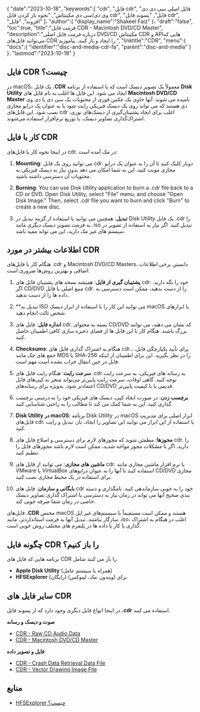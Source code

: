 {
   "date":"2023-10-18",
   "keywords":[
"cdr",
"فایل cdr",
"فایل اصلی سی دی دی وی دی/سی دی مکینتاش",
"نحوه باز کردن فایل cdr",
"فایل",
"پسوند فایل cdr",
"افزونه",
"فایل"
]،
   "author":{
      "display_name":"Shakeel Faiz"
}،
   "draft":"false",
   "toc":true,
   "title":"فرمت فایل CDR - Macintosh DVD/CD Master",
   "description":"درباره فرمت فایل اصلی DVD/CD مکینتاش CDR و APIهایی که می‌توانند فایل‌های CDR را ایجاد و باز کنند، بیاموزید.",
   "linktitle":"CDR",
   "menu":{
      "docs":{
         "identifier":"disc-and-media-cdr-fa",
         "parent":"disc-and-media"
}
}،
   "lastmod":"2023-10-18"
}

## فایل CDR چیست؟

در macOS، یک فایل **.CDR** معمولاً یک تصویر دیسک است که با استفاده از برنامه **Disk Utility** ایجاد می شود. این فایل ها اغلب به نام فایل های **Macintosh DVD/CD Master** نامیده می شوند. آنها حاوی یک عکس فوری از محتویات یک سی دی یا دی وی دی هستند که می تواند روی یک دیسک فیزیکی رایت شود یا به عنوان یک درایو مجازی نصب شود. این فایل‌های cdr اغلب برای ایجاد پشتیبان‌گیری از دیسک‌های نوری، اشتراک‌گذاری تصاویر دیسک، یا توزیع نرم‌افزار استفاده می‌شوند.

## کار با فایل CDR

در اینجا نحوه کار با فایل‌های cdr. در مک آمده است:

1.  **Mounting**: می توانید روی یک فایل cdr. دوبار کلیک کنید تا آن را به عنوان یک درایو مجازی مونت کنید. این به شما امکان می دهد بدون نیاز به دیسک فیزیکی به محتویات آن دسترسی داشته باشید.
    
2.  **Burning**: You can use Disk Utility application to burn a .cdr file back to a CD or DVD. Open Disk Utility, select "File" menu, and choose "Open Disk Image." Then, select .cdr file you want to burn and click "Burn" to create a new disc.
    
3.  **تبدیل**: همچنین می توانید با استفاده از گزینه تبدیل در Disk Utility یک فایل .cdr را به فرمت تصویر دیسک دیگری مانند .iso تبدیل کنید. اگر نیاز به استفاده از تصویر در سیستم های غیر مک دارید، این می تواند مفید باشد.

## اطلاعات بیشتر در مورد CDR

هنگام کار با فایل‌های .cdr و Macintosh DVD/CD Masters، دانستن برخی اطلاعات اضافی و بهترین روش‌ها ضروری است:

1.  **پشتیبان گیری از فایل**: همیشه نسخه های پشتیبان فایل های cdr. خود را نگه دارید. اگر CD/DVD منبع اصلی یا فایل cdr. را از دست بدهید، ممکن است دسترسی به داده ها را از دست بدهید.
    
2.  **تبدیل به ISO می توانید این کار را با استفاده از ابزار دیسک macOS یا ابزارهای شخص ثالث انجام دهید.
    
3.  **اندازه فایل**: فایل های cdr. بسته به محتوای CD/DVD که نشان می دهند، می توانند بزرگ باشند. هنگام کار با این فایل ها از فضای ذخیره سازی کافی اطمینان حاصل کنید.
    
4.  **Checksums**: هنگام به اشتراک گذاری فایل های cdr.، برای تأیید یکپارچگی فایل، جمع های چک مانند MD5 یا SHA-256 را در نظر بگیرید. این برای اطمینان از اینکه فایل در حین انتقال خراب نشده است مهم است.
    
5.  **سرعت رایت**: هنگام رایت فایل های .cdr به رسانه های فیزیکی، به سرعت رایت توجه کنید. گاهی اوقات، سرعت رایت پایین‌تر می‌تواند منجر به کپی‌های قابل اعتمادتر شود، به‌ویژه برای رسانه‌های CD/DVD قدیمی یا با کیفیت پایین‌تر.
    
6.  **برچسب زدن**: در صورت ایجاد کپی، دیسک های فیزیکی خود را به درستی برچسب گذاری کنید. این به شما کمک می کند تا مطالب را به راحتی شناسایی کنید.
    
7.  **Disk Utility در macOS**: برنامه Disk Utility در macOS ابزار اصلی برای مدیریت فایل‌های cdr. با استفاده از این ابزار می توانید این تصاویر را ایجاد، باز، تبدیل و رایت کنید.
    
8.  **مجوزها**: مطمئن شوید که مجوزهای لازم برای دسترسی و اصلاح فایل های cdr. را دارید. اگر با مشکلات مجوز مواجه شدید، ممکن است لازم باشد مجوزهای فایل را تنظیم کنید.
    
9.  **ماشین های مجازی**: می توانید از فایل های cdr. با نرم افزار ماشین مجازی مانند VMware یا VirtualBox استفاده کنید تا آنها را به عنوان درایوهای CD/DVD مجازی برای استفاده در یک محیط مجازی نصب کنید.
    
10.  **بایگانی و سازمان**: فایل های cdr خود را به خوبی سازماندهی کنید. نامگذاری و دسته بندی صحیح آنها می تواند در زمان نیاز به دسترسی یا اشتراک گذاری تصاویر دیسک خاصی در زمان شما صرفه جویی کند.
    

فایل‌های **.CDR** مختص macOS هستند و ممکن است مستقیماً با سیستم‌های غیر اپل سازگار نباشند. تبدیل آنها به فرمت استانداردتر، مانند .iso، اغلب در هنگام به اشتراک گذاری یا کار با داده ها در پلتفرم های مختلف روش خوبی است.

## چگونه فایل CDR را باز کنیم؟

برنامه هایی که فایل های CDR را باز می کنند شامل

- **Apple Disk Utility** (همراه با سیستم عامل)
- **HFSExplorer** (رایگان) برای (ویندوز، مک، لینوکس)

## سایر فایل های CDR

در اینجا انواع فایل دیگری وجود دارد که از پسوند فایل **.cdr** استفاده می کنند.

**صوت و دیسک و رسانه**
- [CDR - Raw CD Audio Data](/audio/cdr/)
- [CDR - Macintosh DVD/CD Master](/disc-and-media/cdr/)

**فایل و تصویر داده**
- [CDR - Crash Data Retrieval Data File](/data/cdr-crash/)
- [CDR - Vector Drawing Image File](/image/cdr/)


## منابع
* [HFSExplorer چیست؟](https://catacombae.org/hfsexplorer/)


